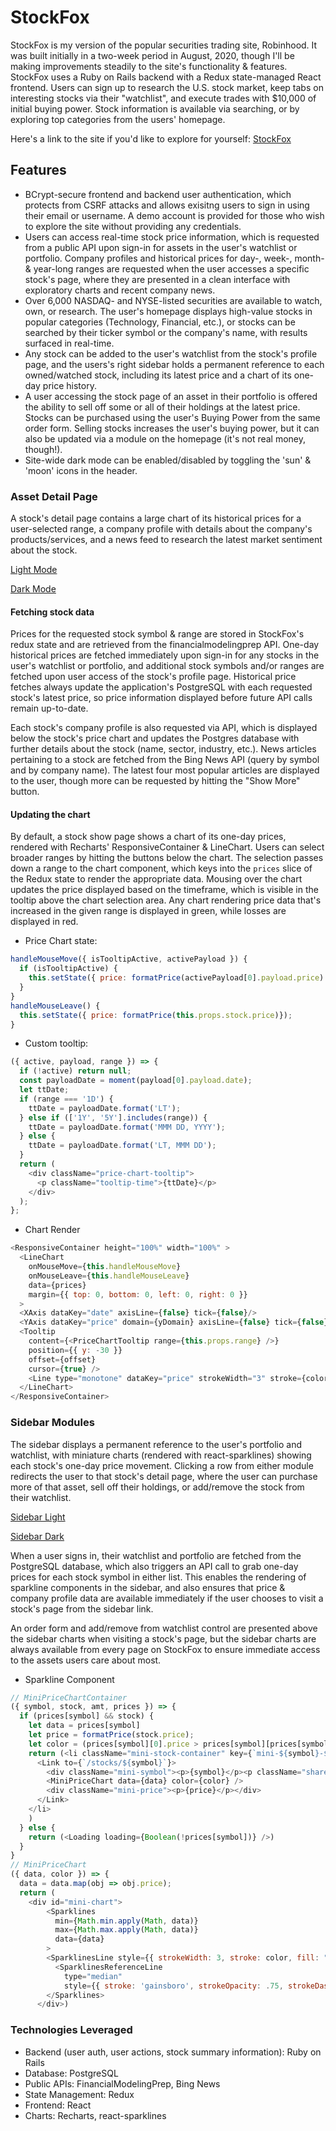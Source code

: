 # StockFox

StockFox is my version of the popular securities trading site, Robinhood. It was built initially in a two-week period in August, 2020, though I'll be making improvements steadily to the site's functionality & features. StockFox uses a Ruby on Rails backend with a Redux state-managed React frontend. Users can sign up to research the U.S. stock market, keep tabs on interesting stocks via their "watchlist", and execute trades with $10,000 of initial buying power. Stock information is available via searching, or by exploring top categories from the users' homepage.

Here's a link to the site if you'd like to explore for yourself: [StockFox](https://stock-fox.herokuapp.com/#/)

## Features
* BCrypt-secure frontend and backend user authentication, which protects from CSRF attacks and allows exisitng users to sign in using their email or username. A demo account is provided for those who wish to explore the site without providing any credentials.
* Users can access real-time stock price information, which is requested from a public API upon sign-in for assets in the user's watchlist or portfolio. Company profiles and historical prices for day-, week-, month- & year-long ranges are requested when the user accesses a specific stock's page, where they are presented in a clean interface with exploratory charts and recent company news.
* Over 6,000 NASDAQ- and NYSE-listed securities are available to watch, own, or research. The user's homepage displays high-value stocks in popular categories (Technology, Financial, etc.), or stocks can be searched by their ticker symbol or the company's name, with results surfaced in real-time.
* Any stock can be added to the user's watchlist from the stock's profile page, and the users's right sidebar holds a permanent reference to each owned/watched stock, including its latest price and a chart of its one-day price history.
* A user accessing the stock page of an asset in their portfolio is offered the ability to sell off some or all of their holdings at the latest price. Stocks can be purchased using the user's Buying Power from the same order form. Selling stocks increases the user's buying power, but it can also be updated via a module on the homepage (it's not real money, though!).
* Site-wide dark mode can be enabled/disabled by toggling the 'sun' & 'moon' icons in the header.

### Asset Detail Page
A stock's detail page contains a large chart of its historical prices for a user-selected range, a company profile with details about the company's products/services, and a news feed to research the latest market sentiment about the stock.

[Light Mode](https://i.imgur.com/nLMj1Iz.png)

[Dark Mode](https://i.imgur.com/JX01iJR.png)

#### Fetching stock data
Prices for the requested stock symbol & range are stored in StockFox's redux state and are retrieved from the financialmodelingprep API. One-day historical prices are fetched immediately upon sign-in for any stocks in the user's watchlist or portfolio, and additional stock symbols and/or ranges are fetched upon user access of the stock's profile page. Historical price fetches always update the application's PostgreSQL with each requested stock's latest price, so price information displayed before future API calls remain up-to-date.

Each stock's company profile is also requested via API, which is displayed below the stock's price chart and updates the Postgres database with further details about the stock (name, sector, industry, etc.). News articles pertaining to a stock are fetched from the Bing News API (query by symbol and by company name). The latest four most popular articles are displayed to the user, though more can be requested by hitting the "Show More" button.

#### Updating the chart
By default, a stock show page shows a chart of its one-day prices, rendered with Recharts' ResponsiveContainer & LineChart. Users can select broader ranges by hitting the buttons below the chart. The selection passes down a range to the chart component, which keys into the `prices` slice of the Redux state to render the appropriate data. Mousing over the chart updates the price displayed based on the timeframe, which is visible in the tooltip above the chart selection area. Any chart rendering price data that's increased in the given range is displayed in green, while losses are displayed in red.

* Price Chart state:
```javascript
handleMouseMove({ isTooltipActive, activePayload }) {
  if (isTooltipActive) {
    this.setState({ price: formatPrice(activePayload[0].payload.price) });
  }
}
handleMouseLeave() {
  this.setState({ price: formatPrice(this.props.stock.price)});
}
```
* Custom tooltip:
```javascript
({ active, payload, range }) => {
  if (!active) return null;
  const payloadDate = moment(payload[0].payload.date);
  let ttDate;
  if (range === '1D') {
    ttDate = payloadDate.format('LT');
  } else if (['1Y', '5Y'].includes(range)) {
    ttDate = payloadDate.format('MMM DD, YYYY');
  } else {
    ttDate = payloadDate.format('LT, MMM DD');
  }
  return (
    <div className="price-chart-tooltip">
      <p className="tooltip-time">{ttDate}</p>
    </div>
  );
};
```

* Chart Render
```javascript
<ResponsiveContainer height="100%" width="100%" >
  <LineChart
    onMouseMove={this.handleMouseMove}
    onMouseLeave={this.handleMouseLeave}
    data={prices}
    margin={{ top: 0, bottom: 0, left: 0, right: 0 }}
  >
  <XAxis dataKey="date" axisLine={false} tick={false}/>
  <YAxis dataKey="price" domain={yDomain} axisLine={false} tick={false}/>
  <Tooltip
    content={<PriceChartTooltip range={this.props.range} />}
    position={{ y: -30 }}
    offset={offset}
    cursor={true} />
    <Line type="monotone" dataKey="price" strokeWidth="3" stroke={color} dot={false} isAnimationActive={true}/>
  </LineChart>
</ResponsiveContainer>
```

### Sidebar Modules
The sidebar displays a permanent reference to the user's portfolio and watchlist, with miniature charts (rendered with react-sparklines) showing each stock's one-day price movement. Clicking a row from either module redirects the user to that stock's detail page, where the user can purchase more of that asset, sell off their holdings, or add/remove the stock from their watchlist.

[Sidebar Light](https://i.imgur.com/cjo0iZ2.png)

[Sidebar Dark](https://i.imgur.com/s35pA2l.png)

When a user signs in, their watchlist and portfolio are fetched from the PostgreSQL database, which also triggers an API call to grab one-day prices for each stock symbol in either list. This enables the rendering of sparkline components in the sidebar, and also ensures that price & company profile data are available immediately if the user chooses to visit a stock's page from the sidebar link.

An order form and add/remove from watchlist control are presented above the sidebar charts when visiting a stock's page, but the sidebar charts are always available from every page on StockFox to ensure immediate access to the assets users care about most.

* Sparkline Component
```javascript
// MiniPriceChartContainer
({ symbol, stock, amt, prices }) => {
  if (prices[symbol] && stock) {
    let data = prices[symbol]
    let price = formatPrice(stock.price);
    let color = (prices[symbol][0].price > prices[symbol][prices[symbol].length - 1].price) ? '#ED5D2A' : '#5bc43b';
    return (<li className="mini-stock-container" key={`mini-${symbol}-${amt}`}>
      <Link to={`/stocks/${symbol}`}>
        <div className="mini-symbol"><p>{symbol}</p><p className="share-amt">{(amt) ? `${amt} shares` : ''}</p></div>
        <MiniPriceChart data={data} color={color} />
        <div className="mini-price"><p>{price}</p></div>
      </Link>
    </li>
    )
  } else {
    return (<Loading loading={Boolean(!prices[symbol])} />)
  }
}
// MiniPriceChart
({ data, color }) => {
  data = data.map(obj => obj.price);
  return (
    <div id="mini-chart">
        <Sparklines
          min={Math.min.apply(Math, data)}
          max={Math.max.apply(Math, data)}
          data={data}
        >
        <SparklinesLine style={{ strokeWidth: 3, stroke: color, fill: "none" }} />
          <SparklinesReferenceLine
            type="median"
            style={{ stroke: 'gainsboro', strokeOpacity: .75, strokeDasharray: '2, 2' }} />
        </Sparklines>
      </div>)
```

### Technologies Leveraged
* Backend (user auth, user actions, stock summary information): Ruby on Rails
* Database: PostgreSQL
* Public APIs: FinancialModelingPrep, Bing News
* State Management: Redux
* Frontend: React
* Charts: Recharts, react-sparklines
